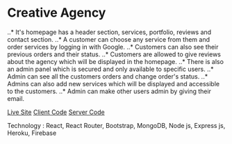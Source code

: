 # Creative Agency

..* It's homepage has a header section, services, portfolio, reviews and contact section.
..* A customer can choose any service from them and order services by logging in with Google.
..* Customers can also see their previous orders and their status.
..* Customers are allowed to give reviews about the agency which will be displayed in the homepage.
..* There is also an admin panel which is secured and only available to specific users.
..* Admin can see all the customers orders and change order's status.
..* Admins can also add new services which will be displayed and accessible to the customers.
..* Admin can make other users admin by giving their email.

[Live Site](https://creative-agency-limited.web.app/)
[Client Code](https://github.com/masfikalam/Creative-Agency)
[Server Code](https://github.com/masfikalam/Creative-Agency-Server)

Technology : React, React Router, Bootstrap, MongoDB, Node js, Express js, Heroku, Firebase
